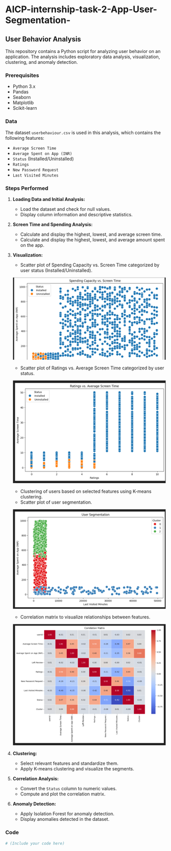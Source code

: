 # AICP-internship-task-2-App-User-Segmentation-


## User Behavior Analysis

This repository contains a Python script for analyzing user behavior on an application. The analysis includes exploratory data analysis, visualization, clustering, and anomaly detection.

### Prerequisites

- Python 3.x
- Pandas
- Seaborn
- Matplotlib
- Scikit-learn

### Data

The dataset `userbehaviour.csv` is used in this analysis, which contains the following features:
- `Average Screen Time`
- `Average Spent on App (INR)`
- `Status` (Installed/Uninstalled)
- `Ratings`
- `New Password Request`
- `Last Visited Minutes`

### Steps Performed

1. **Loading Data and Initial Analysis:**
   - Load the dataset and check for null values.
   - Display column information and descriptive statistics.

2. **Screen Time and Spending Analysis:**
   - Calculate and display the highest, lowest, and average screen time.
   - Calculate and display the highest, lowest, and average amount spent on the app.

3. **Visualization:**
   - Scatter plot of Spending Capacity vs. Screen Time categorized by user status (Installed/Uninstalled).
   
   ![Spending Capacity vs. Screen Time](https://github.com/Hamdan-AI/AICP-internship-task-2-App-User-Segmentation-/blob/main/Spending%20capacity%20vs%20screen%20time.png)
   
   - Scatter plot of Ratings vs. Average Screen Time categorized by user status.
   
   ![Ratings vs. Average Screen Time](https://github.com/Hamdan-AI/AICP-internship-task-2-App-User-Segmentation-/blob/main/ratings%20vs%20average%20screen%20time.png)
   
   - Clustering of users based on selected features using K-means clustering.
   - Scatter plot of user segmentation.
   
   ![User Segmentation](https://github.com/Hamdan-AI/AICP-internship-task-2-App-User-Segmentation-/blob/main/user%20segmentation.png)
   
   - Correlation matrix to visualize relationships between features.
   
   ![Correlation Matrix](https://github.com/Hamdan-AI/AICP-internship-task-2-App-User-Segmentation-/blob/main/corelation%20matrix.png)

4. **Clustering:**
   - Select relevant features and standardize them.
   - Apply K-means clustering and visualize the segments.

5. **Correlation Analysis:**
   - Convert the `Status` column to numeric values.
   - Compute and plot the correlation matrix.

6. **Anomaly Detection:**
   - Apply Isolation Forest for anomaly detection.
   - Display anomalies detected in the dataset.

### Code

```python
# (Include your code here)

